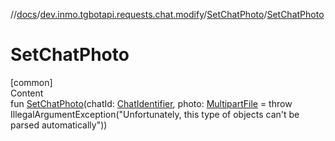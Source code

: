 //[docs](../../../index.md)/[dev.inmo.tgbotapi.requests.chat.modify](../index.md)/[SetChatPhoto](index.md)/[SetChatPhoto](-set-chat-photo.md)



# SetChatPhoto  
[common]  
Content  
fun [SetChatPhoto](-set-chat-photo.md)(chatId: [ChatIdentifier](../../dev.inmo.tgbotapi.types/-chat-identifier/index.md), photo: [MultipartFile](../../dev.inmo.tgbotapi.requests.abstracts/-multipart-file/index.md) = throw IllegalArgumentException("Unfortunately, this type of objects can't be parsed automatically"))  




